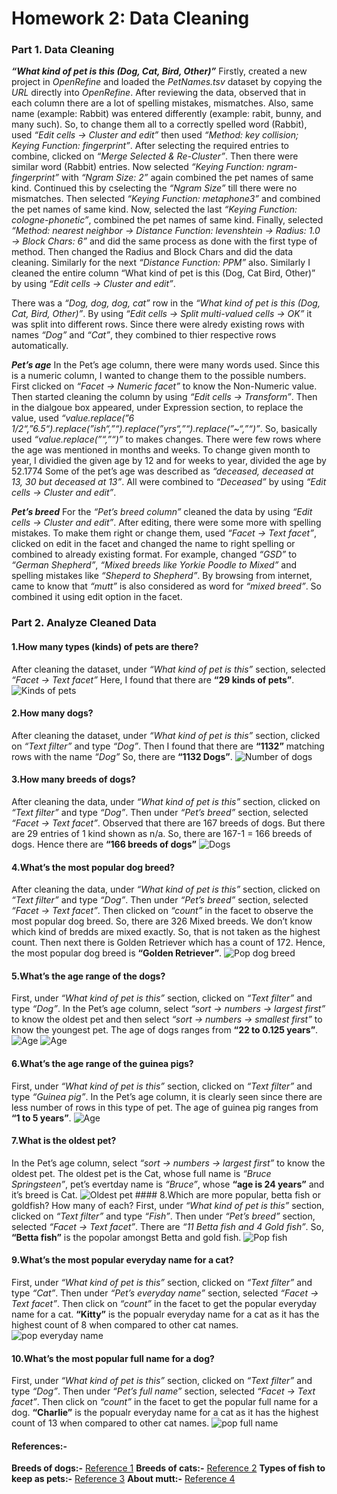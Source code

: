 Homework 2: Data Cleaning
================

### Part 1. Data Cleaning

***“What kind of pet is this (Dog, Cat, Bird, Other)”*** Firstly,
created a new project in *OpenRefine* and loaded the *PetNames.tsv*
dataset by copying the *URL* directly into *OpenRefine*. After reviewing
the data, observed that in each column there are a lot of spelling
mistakes, mismatches. Also, same name (example: Rabbit) was entered
differently (example: rabit, bunny, and many such). So, to change them
all to a correctly spelled word (Rabbit), used *“Edit cells -&gt;
Cluster and edit”* then used *“Method: key collision; Keying Function:
fingerprint”*. After selecting the required entries to combine, clicked
on *“Merge Selected & Re-Cluster”*. Then there were similar word
(Rabbit) entries. Now selected *“Keying Function: ngram-fingerprint”*
with *“Ngram Size: 2”* again combined the pet names of same kind.
Continued this by cselecting the *“Ngram Size”* till there were no
mismatches. Then selected *“Keying Function: metaphone3”* and combined
the pet names of same kind. Now, selected the last *“Keying Function:
cologne-phonetic”*, combined the pet names of same kind. Finally,
selected *“Method: nearest neighbor -&gt; Distance Function: levenshtein
-&gt; Radius: 1.0 -&gt; Block Chars: 6”* and did the same process as
done with the first type of method. Then changed the Radius and Block
Chars and did the data cleaning. Similarly for the next *“Distance
Function: PPM”* also. Similarly I cleaned the entire column “What kind
of pet is this (Dog, Cat Bird, Other)” by using *“Edit cells -&gt;
Cluster and edit”*.

There was a *“Dog, dog, dog, cat”* row in the *“What kind of pet is this
(Dog, Cat, Bird, Other)”*. By using *“Edit cells -&gt; Split
multi-valued cells -&gt; OK”* it was split into different rows. Since
there were alredy existing rows with names *“Dog”* and *“Cat”*, they
combined to thier respective rows automatically.

***Pet’s age*** In the Pet’s age column, there were many words used.
Since this is a numeric column, I wanted to change them to the possible
numbers. First clicked on *“Facet -&gt; Numeric facet”* to know the
Non-Numeric value. Then started cleaning the column by using *“Edit
cells -&gt; Transform”*. Then in the dialgoue box appeared, under
Expression section, to replace the value, used *“value.replace(”6
1/2“,”6.5“).replace(”ish“,”“).replace(”yrs“,”“).replace(”\~“,”“)”*. So,
basically used *“value.replace(”“,”“)”* to makes changes. There were few
rows where the age was mentioned in months and weeks. To change given
month to year, I dividied the given age by 12 and for weeks to year,
divided the age by 52.1774 Some of the pet’s age was described as
*“deceased, deceased at 13, 30 but deceased at 13”*. All were combined
to *“Deceased”* by using *“Edit cells -&gt; Cluster and edit”*.

***Pet’s breed*** For the *“Pet’s breed column”* cleaned the data by
using *“Edit cells -&gt; Cluster and edit”*. After editing, there were
some more with spelling mistakes. To make them right or change them,
used *“Facet -&gt; Text facet”*, clicked on edit in the facet and
changed the name to right spelling or combined to already existing
format. For example, changed *“GSD”* to *“German Shepherd”*, *“Mixed
breeds like Yorkie Poodle to Mixed”* and spelling mistakes like
*“Sheperd to Shepherd”*. By browsing from internet, came to know that
*“mutt”* is also considered as word for *“mixed breed”*. So combined it
using edit option in the facet.

### Part 2. Analyze Cleaned Data

#### 1.How many types (kinds) of pets are there?

After cleaning the dataset, under *“What kind of pet is this”* section,
selected *“Facet -&gt; Text facet”* Here, I found that there are **“29
kinds of pets”**. ![Kinds of pets](Q1.png)

#### 2.How many dogs?

After cleaning the dataset, under *“What kind of pet is this”* section,
clicked on *“Text filter”* and type *“Dog”*. Then I found that there are
**“1132”** matching rows with the name *“Dog”* So, there are **“1132
Dogs”**. ![Number of dogs](Q2.png)

#### 3.How many breeds of dogs?

After cleaning the data, under *“What kind of pet is this”* section,
clicked on *“Text filter”* and type *“Dog”*. Then under *“Pet’s breed”*
section, selected *“Facet -&gt; Text facet”*. Observed that there are
167 breeds of dogs. But there are 29 entries of 1 kind shown as n/a. So,
there are 167-1 = 166 breeds of dogs. Hence there are **“166 breeds of
dogs”** ![Dogs](Q3.png)

#### 4.What’s the most popular dog breed?

After cleaning the data, under *“What kind of pet is this”* section,
clicked on *“Text filter”* and type *“Dog”*. Then under *“Pet’s breed”*
section, selected *“Facet -&gt; Text facet”*. Then clicked on *“count”*
in the facet to observe the most popular dog breed. So, there are 326
Mixed breeds. We don’t know which kind of bredds are mixed exactly. So,
that is not taken as the highest count. Then next there is Golden
Retriever which has a count of 172. Hence, the most popular dog breed is
**“Golden Retriever”**. ![Pop dog breed](Q4.png)

#### 5.What’s the age range of the dogs?

First, under *“What kind of pet is this”* section, clicked on *“Text
filter”* and type *“Dog”*. In the Pet’s age column, select *“sort -&gt;
numbers -&gt; largest first”* to know the oldest pet and then select
*“sort -&gt; numbers -&gt; smallest first”* to know the youngest pet.
The age of dogs ranges from **“22 to 0.125 years”**. ![Age](Q5.1.png)
![Age](Q5.2.png)

#### 6.What’s the age range of the guinea pigs?

First, under *“What kind of pet is this”* section, clicked on *“Text
filter”* and type *“Guinea pig”*. In the Pet’s age column, it is clearly
seen since there are less number of rows in this type of pet. The age of
guinea pig ranges from **“1 to 5 years”**. ![Age](Q6.png)

#### 7.What is the oldest pet?

In the Pet’s age column, select *“sort -&gt; numbers -&gt; largest
first”* to know the oldest pet. The oldest pet is the Cat, whose full
name is *“Bruce Springsteen”*, pet’s evertday name is *“Bruce”*, whose
**“age is 24 years”** and it’s breed is Cat. ![Oldest pet](Q7.png)
\#\#\#\# 8.Which are more popular, betta fish or goldfish? How many of
each? First, under *“What kind of pet is this”* section, clicked on
*“Text filter”* and type *“Fish”*. Then under *“Pet’s breed”* section,
selected *“Facet -&gt; Text facet”*. There are *“11 Betta fish and 4
Gold fish”*. So, **“Betta fish”** is the popolar amongst Betta and gold
fish. ![Pop fish](Q8.png)

#### 9.What’s the most popular everyday name for a cat?

First, under *“What kind of pet is this”* section, clicked on *“Text
filter”* and type *“Cat”*. Then under *“Pet’s everyday name”* section,
selected *“Facet -&gt; Text facet”*. Then click on *“count”* in the
facet to get the popular everyday name for a cat. **“Kitty”** is the
popualr everyday name for a cat as it has the highest count of 8 when
compared to other cat names. ![pop everyday name](Q9.png)

#### 10.What’s the most popular full name for a dog?

First, under *“What kind of pet is this”* section, clicked on *“Text
filter”* and type *“Dog”*. Then under *“Pet’s full name”* section,
selected *“Facet -&gt; Text facet”*. Then click on *“count”* in the
facet to get the popular full name for a dog. **“Charlie”** is the
popualr everyday name for a cat as it has the highest count of 13 when
compared to other cat names. ![pop full name](Q10.png)

#### References:-

**Breeds of dogs:-** [Reference
1](https://www.google.com/search?q=dog+breeds&client=safari&bih=820&biw=1440&hl=en&ei=ZZBKYcijKfCgqtsP84Gr4As&oq=dog+brred&gs_lcp=Cgdnd3Mtd2l6EAMYADIHCAAQsQMQQzIECC4QQzIECAAQQzIECAAQQzIECAAQQzIHCAAQsQMQQzIHCAAQyQMQCjIFCAAQkgMyBwgAELEDEEMyBwgAELEDEAo6BwguEEMQkwI6BQgAEJECOgcILhCxAxBDOgoIABCxAxDJAxBDOggIABCABBDJAzoLCAAQgAQQsQMQyQM6CAgAEIAEELEDSgQIQRgAULOHzwFY_JTPAWCSsc8BaAFwAngAgAFqiAH9BZIBAzYuM5gBAKABAbABAMABAQ&sclient=gws-wiz)
**Breeds of cats:-** [Reference
2](https://www.purina.com/cats/cat-breeds) **Types of fish to keep as
pets:-** [Reference
3](https://scratchpay.com/blog/popular-types-of-pet-fish) **About
mutt:-** [Reference 4](https://en.wikipedia.org/wiki/Mongrel)
